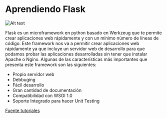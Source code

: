 # Aprendiendo Flask

![Alt text](http://flask.pocoo.org/static/logo/flask.png)

Flask es un microframework en python basado en Werkzeug que te permite crear aplicaciones web rápidamente y con un mínimo número de líneas de código. Este framework  nos va a permitir crear aplicaciones web rápidamente ya que incluye un servidor web de desarrollo para que podamos probar las aplicaciones desarrolladas sin tener que instalar Apache o Nginx.  Algunas de las características más importantes que presenta este framework son las siguientes:
- Propio servidor web
- Debbuging
- Fácil desarrollo
- Gran cantidad de documentación
- Compatibilidad con WSGI 1.0 
- Soporte Integrado para hacer Unit Testing

<a href="https://geekytheory.com/?s=flask">Fuente tutoriales</a>
